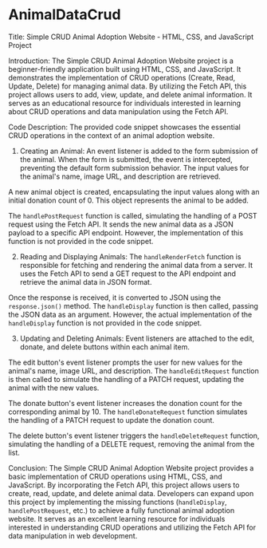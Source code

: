 # AnimalDataCrud
Title: Simple CRUD Animal Adoption Website - HTML, CSS, and JavaScript Project

Introduction:
The Simple CRUD Animal Adoption Website project is a beginner-friendly application built using HTML, CSS, and JavaScript. It demonstrates the implementation of CRUD operations (Create, Read, Update, Delete) for managing animal data. By utilizing the Fetch API, this project allows users to add, view, update, and delete animal information. It serves as an educational resource for individuals interested in learning about CRUD operations and data manipulation using the Fetch API.

Code Description:
The provided code snippet showcases the essential CRUD operations in the context of an animal adoption website.

1. Creating an Animal:
An event listener is added to the form submission of the animal. When the form is submitted, the event is intercepted, preventing the default form submission behavior. The input values for the animal's name, image URL, and description are retrieved.

A new animal object is created, encapsulating the input values along with an initial donation count of 0. This object represents the animal to be added.

The `handlePostRequest` function is called, simulating the handling of a POST request using the Fetch API. It sends the new animal data as a JSON payload to a specific API endpoint. However, the implementation of this function is not provided in the code snippet.

2. Reading and Displaying Animals:
The `handleRenderFetch` function is responsible for fetching and rendering the animal data from a server. It uses the Fetch API to send a GET request to the API endpoint and retrieve the animal data in JSON format.

Once the response is received, it is converted to JSON using the `response.json()` method. The `handleDisplay` function is then called, passing the JSON data as an argument. However, the actual implementation of the `handleDisplay` function is not provided in the code snippet.

3. Updating and Deleting Animals:
Event listeners are attached to the edit, donate, and delete buttons within each animal item.

The edit button's event listener prompts the user for new values for the animal's name, image URL, and description. The `handleEditRequest` function is then called to simulate the handling of a PATCH request, updating the animal with the new values.

The donate button's event listener increases the donation count for the corresponding animal by 10. The `handleDonateRequest` function simulates the handling of a PATCH request to update the donation count.

The delete button's event listener triggers the `handleDeleteRequest` function, simulating the handling of a DELETE request, removing the animal from the list.

Conclusion:
The Simple CRUD Animal Adoption Website project provides a basic implementation of CRUD operations using HTML, CSS, and JavaScript. By incorporating the Fetch API, this project allows users to create, read, update, and delete animal data. Developers can expand upon this project by implementing the missing functions (`handleDisplay`, `handlePostRequest`, etc.) to achieve a fully functional animal adoption website. It serves as an excellent learning resource for individuals interested in understanding CRUD operations and utilizing the Fetch API for data manipulation in web development.
